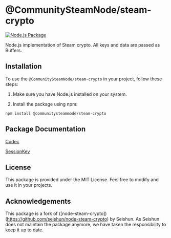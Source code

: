 # @CommunitySteamNode/steam-crypto

[![Node.js Package](https://github.com/CommunitySteamNode/steam-crypto/actions/workflows/npm-publish.yml/badge.svg)](https://github.com/CommunitySteamNode/steam-crypto/actions/workflows/npm-publish.yml)

Node.js implementation of Steam crypto. All keys and data are passed as Buffers.

## Installation

To use the ``@CommunitySteamNode/steam-crypto`` in your project, follow these steps:

1. Make sure you have Node.js installed on your system.

2. Install the package using npm:

```
npm install @communitysteammode/steam-crypto
```

## Package Documentation

[Codec](docs/codec.md)

[SessionKey](docs/sessionkey.md)

## License

This package is provided under the MIT License. Feel free to modify and use it in your projects.

## Acknowledgements

This package is a fork of ([node-steam-crypto])(<https://github.com/seishun/node-steam-crypto>) by Seishun.
As Seishun does not maintain the package anymore, we have taken the responsibility to keep it up to date.
